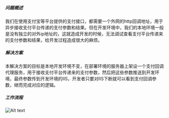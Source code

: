##### 问题概述
我们在使用支付宝等平台提供的支付接口，都需要一个外网的http回调地址，用于异步接收支付平台传递的支付参数和结果。但在开发环境中，我们的本地环境一般是没有独立的对外ip地址的，这就造成开发的时候，无法调试查看支付平台传递来的支付参数和结果，给开发过程造成很大的麻烦。

##### 解决方案
本解决方案的目标是本地开发环境不变，在部署环境的服务器上架设一个支付回调代理服务，用于接收支付平台传递来的支付参数，然后把这些参数推送到开发环境，最终参数传到开发环境的IIS，开发者只要对IIS下断就可以看到支付回调参数，继而完成对应的逻辑。

##### 工作流程
![Alt text](https://github.com/xljiulang/PayProxy/blob/master/%E5%B7%A5%E4%BD%9C%E6%B5%81%E7%A8%8B.png)

